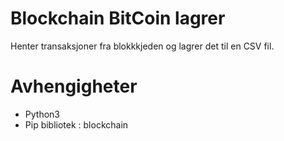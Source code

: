 
# Blockchain BitCoin lagrer

Henter transaksjoner fra blokkkjeden og lagrer det til en CSV fil.

# Avhengigheter

* Python3
* Pip bibliotek : blockchain
